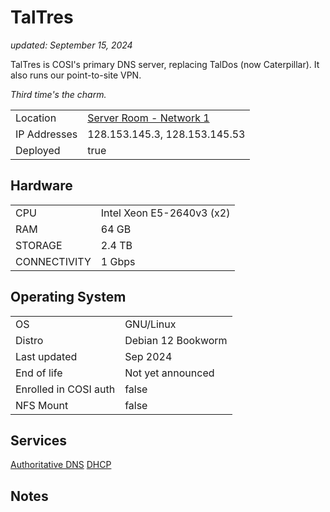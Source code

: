 # TalTres

_updated: September 15, 2024_

TalTres is COSI's primary DNS server, replacing TalDos (now Caterpillar).
It also runs our point-to-site VPN.

*Third time's the charm.*

| | |
| :--- | :--- |
| Location | [Server Room - Network 1](../racks.md#network-1) |
| IP Addresses | 128.153.145.3, 128.153.145.53 |
| Deployed | true |

## Hardware

| | |
| :--- | :--- |
| CPU | Intel Xeon E5-2640v3 (x2)
| RAM | 64 GB
| STORAGE | 2.4 TB
| CONNECTIVITY | 1 Gbps

## Operating System

| | |
| :--- | :--- |
| OS | GNU/Linux
| Distro | Debian 12 Bookworm
| Last updated | Sep 2024
| End of life | Not yet announced
| Enrolled in COSI auth | false
| NFS Mount | false

## Services

[Authoritative DNS](../../services/authoritative_dns.md)
[DHCP](../../services/dhcp.md)

## Notes
